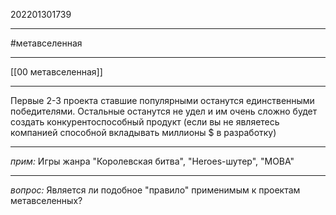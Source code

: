 202201301739
***
#метавселенная 
***
[[00 метавселенная]]
***
Первые 2-3 проекта ставшие популярными останутся единственными победителями. 
Остальные останутся не удел и им очень сложно будет создать конкурентоспособный продукт 
(если вы не являетесь компанией способной вкладывать миллионы $ в разработку)
***
*прим:*
Игры жанра "Королевская битва", "Heroes-шутер", "MOBA"
***
*вопрос:*
Является ли подобное "правило" применимым к проектам метавселенных?
